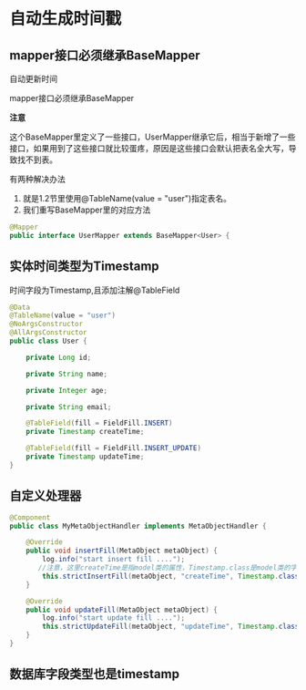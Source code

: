 # 自动生成时间戳

## mapper接口必须继承BaseMapper

自动更新时间

mapper接口必须继承BaseMapper

**注意**

这个BaseMapper里定义了一些接口，UserMapper继承它后，相当于新增了一些接口，如果用到了这些接口就比较蛋疼，原因是这些接口会默认把表名全大写，导致找不到表。 

有两种解决办法

1. 就是1.2节里使用@TableName(value = "user")指定表名。
2. 我们重写BaseMapper里的对应方法

```java
@Mapper
public interface UserMapper extends BaseMapper<User> {
```

## 实体时间类型为Timestamp

时间字段为Timestamp,且添加注解@TableField

```java
@Data
@TableName(value = "user")
@NoArgsConstructor
@AllArgsConstructor
public class User {

    private Long id;

    private String name;

    private Integer age;

    private String email;

    @TableField(fill = FieldFill.INSERT)
    private Timestamp createTime;

    @TableField(fill = FieldFill.INSERT_UPDATE)
    private Timestamp updateTime;
}

```

## 自定义处理器

```java
@Component
public class MyMetaObjectHandler implements MetaObjectHandler {

    @Override
    public void insertFill(MetaObject metaObject) {
        log.info("start insert fill ....");
       //注意，这里createTime是指model类的属性，Timestamp.class是model类的字段类型，值当然也要转成这个类型
        this.strictInsertFill(metaObject, "createTime", Timestamp.class, Timestamp.valueOf(LocalDateTime.now()));
    }

    @Override
    public void updateFill(MetaObject metaObject) {
        log.info("start update fill ....");
        this.strictUpdateFill(metaObject, "updateTime", Timestamp.class, Timestamp.valueOf(LocalDateTime.now()));
    }
}

```

## 数据库字段类型也是timestamp

